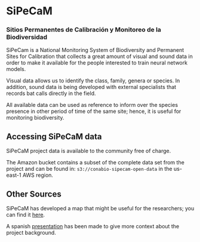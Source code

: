 # SiPeCaM
### Sitios Permanentes de Calibración y Monitoreo de la Biodiversidad

SiPeCam is a National Monitoring System of Biodiversity and Permanent Sites for Calibration that collects
a great amount of visual and sound data in order to make it available for the people interested to train neural network 
models. 

Visual data allows us to identify the class, family, genera or species. In addition, sound data is being developed with 
external specialists that records bat calls directly in the field.

All available data can be used as reference to inform over the species presence in other period of time of the same site; 
hence, it is useful for monitoring biodiversity.

## Accessing SiPeCaM data
SiPeCaM project data is available to the community free of charge.

The Amazon bucket contains a subset of the complete data set from the project and can be found in:
`s3://conabio-sipecam-open-data` in the us-east-1 AWS region.

## Other Sources

SiPeCaM has developed a map that might be useful for the researchers; you can find it 
[here](https://sipecamdata.conabio.gob.mx/mapa).

A spanish [presentation](https://monitoreo.conabio.gob.mx/sipecam_files/SiPeCaM_Total.pdf) has been made to give more 
context about the project background.
